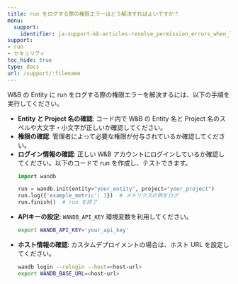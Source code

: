 ```yaml
---
title: run をログする際の権限エラーはどう解決すればよいですか？
menu:
  support:
    identifier: ja-support-kb-articles-resolve_permission_errors_when_logging_wandb_entity
support:
- run
- セキュリティ
toc_hide: true
type: docs
url: /support/:filename
---
```


W&B の Entity に run をログする際の権限エラーを解決するには、以下の手順を実行してください。

- **Entity と Project 名の確認**: コード内で W&B の Entity 名と Project 名のスペルや大文字・小文字が正しいか確認してください。
- **権限の確認**: 管理者によって必要な権限が付与されているか確認してください。
- **ログイン情報の確認**: 正しい W&B アカウントにログインしているか確認してください。以下のコードで run を作成し、テストできます。
  ```python
  import wandb

  run = wandb.init(entity="your_entity", project="your_project")
  run.log({'example_metric': 1})  # メトリクスの例をログ
  run.finish()  # run を終了
  ```
- **APIキーの設定**: `WANDB_API_KEY` 環境変数を利用してください。
  ```bash
  export WANDB_API_KEY='your_api_key'
  ```
- **ホスト情報の確認**: カスタムデプロイメントの場合は、ホスト URL を設定してください。
  ```bash
  wandb login --relogin --host=<host-url>
  export WANDB_BASE_URL=<host-url>
  ```